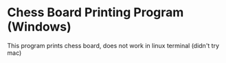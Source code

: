 # Chess Board Printing Program (Windows)
This program prints chess board, does not work in linux terminal (didn't try mac)